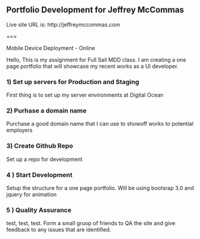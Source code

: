 <h2>Portfolio Development for Jeffrey McCommas</h2>
<p>Live site URL is: http://jeffreymccommas.com </p>
===

Mobile Device Deployment - Online

Hello,
This is my assignment for Full Sail MDD class. I am creating a one page portfolio that will showcase my recent works as a UI developer.

<h3>1) Set up servers for Production and Staging</h3>
First thing is to set up my server environments at Digital Ocean
<h3>2) Purhase a domain name</h3>
 Purchase a good domain name that I can use to showoff works to potential employers
<h3>3) Create Github Repo</h3>
Set up a repo for development
<h3>4 ) Start Development</h3>
Setup the structure for a one page portfolio. Will be using bootsrap 3.0 and jquery for animation
<h3>5 ) Quality Assurance</h3>
test, test, test. Form a small gruop of friends to QA the site and give feedback to any issues that are identified.
